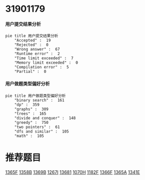 # 31901179

<!-- tabs:start -->



#### **用户提交结果分析**

```mermaid
pie title 用户提交结果分析
    "Accepted" :  19
    "Rejected" :  0
    "Wrong answer" :  67
    "Runtime error" :  2
    "Time limit exceeded" :  7
    "Memory limit exceeded" :  0
    "Compilation error" :  5
    "Partial" :  0
```

#### **用户做题类型偏好分析**

```mermaid
pie title 用户做题类型偏好分析
    "binary search" :  161
    "dp" :  359
    "graphs" :  309
    "trees" :  165
    "divide and conquer" :  148
    "greedy" :  750
    "two pointers" :  61
    "dfs and similar" :  105
    "math" :  105
```



<!-- tabs:end -->
# 推荐题目
[1365F](https://codeforces.com/contest/1365/problem/F)
[1358B](https://codeforces.com/contest/1358/problem/B)
[1369B](https://codeforces.com/contest/1369/problem/B)
[1267I](https://codeforces.com/contest/1267/problem/I)
[13681](https://codeforces.com/contest/1368/problem/1)
[1070H](https://codeforces.com/contest/1070/problem/H)
[1182F](https://codeforces.com/contest/1182/problem/F)
[1366F](https://codeforces.com/contest/1366/problem/F)
[1365A](https://codeforces.com/contest/1365/problem/A)
[1341E](https://codeforces.com/contest/1341/problem/E)
